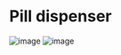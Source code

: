 # Pill dispenser

![image](https://github.com/andreagy/pill-dispenser/assets/112083530/e4bf4caf-0860-4b65-934d-189c9efc385e)
![image](https://github.com/andreagy/pill-dispenser/assets/112083530/5a99e43e-1953-457c-aa0f-00d40579bdd5)

